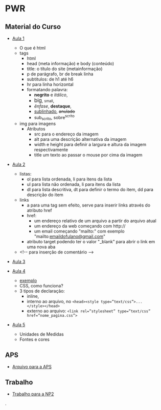 # PWR


## Material do Curso

- [Aula 1](pwr_files/aulas/aula01.pdf)
  - O que é html
  - tags
    - html
    - head (meta informação) e body (conteúdo)
    - title: o título do site (metainformação)
    - p de parágrafo, br de break linha
    - subtitulos: de h1 até h6
    - hr para linha horizontal
    - formatando palavra:
      - <b>negrito</b> e <i>itálico</i>,
      - <big>big</big>, <small>small</small>,
      - <em>ênfase</em>, <strong>destaque</strong>,
      - <ins>sublinhado</ins>, <del>anulado</del>
      - sub<sub>scrito</sub>, sobre<sup>scrito</sup>
  - img para imagens
    - Atributos
      - src para o endereço da imagem
      - alt para uma descrição alternativa da imagem
      - width e height para definir a largura e altura da imagem respectivamente
      - title um texto ao passar o mouse por cima da imagem
- [Aula 2](pwr_files/aulas/aula02.pdf)
  - listas:
    - ol para lista ordenada, li para itens da lista
    - ul para lista não ordenada, li para itens da lista
    - dl para lista descritiva, dt para definir o termo do item, dd para descrição do item
  - links
    - a para uma tag sem efeito, serve para inserir links através do atributo href
    - href:
      - um endereço relativo de um arquivo a partir do arquivo atual
      - um endereço da web começando com http://
      - um email começando "mailto:" com exemplo "mailto:emaildofulano@gmail.com"
    - atributo target podendo ter o valor "_blank" para abrir o link em uma nova aba
  -  \<!-- para inserção de comentário --\>

- [Aula 3](pwr_files/aulas/aula03.pdf)

- [Aula 4](pwr_files/aulas/aula04.pdf)
   - [exemplo](pwr_files/exemplos/exemplo_css.html)
   - CSS, como funciona?
   - 3 tipos de declaração:
      - inline,
      - interno ao arquivo, no `<head><style type=”text/css”>...</style></head>`
      - externo ao arquivo: `<link rel=”stylesheet” type=”text/css” href=”nome_pagina.css”>`

- [Aula 5](pwr_files/aulas/aula05.pdf)
   - Unidades de Medidas
   - Fontes e cores


## APS
- [Arquivo para a APS](pwr_files/aps/aps.pdf)


## Trabalho
- [Trabalho para a NP2](pwr_files/trabalhos/trabalhoNP2.html)



.
